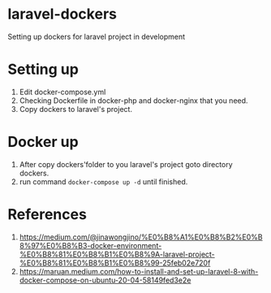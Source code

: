 # laravel-dockers
Setting up dockers for laravel project in development

# Setting up
1. Edit docker-compose.yml
2. Checking Dockerfile in docker-php and docker-nginx that you need.
3. Copy dockers to laravel's project.

# Docker up
1. After copy dockers'folder to you laravel's project goto directory dockers.
2. run command `docker-compose up -d` until finished.

# References
1. https://medium.com/@jinawongjino/%E0%B8%A1%E0%B8%B2%E0%B8%97%E0%B8%B3-docker-environment-%E0%B8%81%E0%B8%B1%E0%B8%9A-laravel-project-%E0%B8%81%E0%B8%B1%E0%B8%99-25feb02e720f
2. https://maruan.medium.com/how-to-install-and-set-up-laravel-8-with-docker-compose-on-ubuntu-20-04-58149fed3e2e
